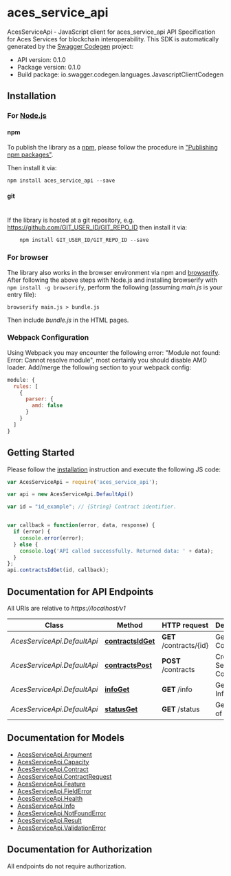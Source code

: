 # aces_service_api

AcesServiceApi - JavaScript client for aces_service_api
API Specification for Aces Services for blockchain interoperability. 
This SDK is automatically generated by the [Swagger Codegen](https://github.com/swagger-api/swagger-codegen) project:

- API version: 0.1.0
- Package version: 0.1.0
- Build package: io.swagger.codegen.languages.JavascriptClientCodegen

## Installation

### For [Node.js](https://nodejs.org/)

#### npm

To publish the library as a [npm](https://www.npmjs.com/),
please follow the procedure in ["Publishing npm packages"](https://docs.npmjs.com/getting-started/publishing-npm-packages).

Then install it via:

```shell
npm install aces_service_api --save
```

#### git
#
If the library is hosted at a git repository, e.g.
https://github.com/GIT_USER_ID/GIT_REPO_ID
then install it via:

```shell
    npm install GIT_USER_ID/GIT_REPO_ID --save
```

### For browser

The library also works in the browser environment via npm and [browserify](http://browserify.org/). After following
the above steps with Node.js and installing browserify with `npm install -g browserify`,
perform the following (assuming *main.js* is your entry file):

```shell
browserify main.js > bundle.js
```

Then include *bundle.js* in the HTML pages.

### Webpack Configuration

Using Webpack you may encounter the following error: "Module not found: Error:
Cannot resolve module", most certainly you should disable AMD loader. Add/merge
the following section to your webpack config:

```javascript
module: {
  rules: [
    {
      parser: {
        amd: false
      }
    }
  ]
}
```

## Getting Started

Please follow the [installation](#installation) instruction and execute the following JS code:

```javascript
var AcesServiceApi = require('aces_service_api');

var api = new AcesServiceApi.DefaultApi()

var id = "id_example"; // {String} Contract identifier.


var callback = function(error, data, response) {
  if (error) {
    console.error(error);
  } else {
    console.log('API called successfully. Returned data: ' + data);
  }
};
api.contractsIdGet(id, callback);

```

## Documentation for API Endpoints

All URIs are relative to *https://localhost/v1*

Class | Method | HTTP request | Description
------------ | ------------- | ------------- | -------------
*AcesServiceApi.DefaultApi* | [**contractsIdGet**](docs/DefaultApi.md#contractsIdGet) | **GET** /contracts/{id} | Get Service Contract.
*AcesServiceApi.DefaultApi* | [**contractsPost**](docs/DefaultApi.md#contractsPost) | **POST** /contracts | Create Service Contract
*AcesServiceApi.DefaultApi* | [**infoGet**](docs/DefaultApi.md#infoGet) | **GET** /info | Get Service Info.
*AcesServiceApi.DefaultApi* | [**statusGet**](docs/DefaultApi.md#statusGet) | **GET** /status | Get Health of node.


## Documentation for Models

 - [AcesServiceApi.Argument](docs/Argument.md)
 - [AcesServiceApi.Capacity](docs/Capacity.md)
 - [AcesServiceApi.Contract](docs/Contract.md)
 - [AcesServiceApi.ContractRequest](docs/ContractRequest.md)
 - [AcesServiceApi.Feature](docs/Feature.md)
 - [AcesServiceApi.FieldError](docs/FieldError.md)
 - [AcesServiceApi.Health](docs/Health.md)
 - [AcesServiceApi.Info](docs/Info.md)
 - [AcesServiceApi.NotFoundError](docs/NotFoundError.md)
 - [AcesServiceApi.Result](docs/Result.md)
 - [AcesServiceApi.ValidationError](docs/ValidationError.md)


## Documentation for Authorization

 All endpoints do not require authorization.

